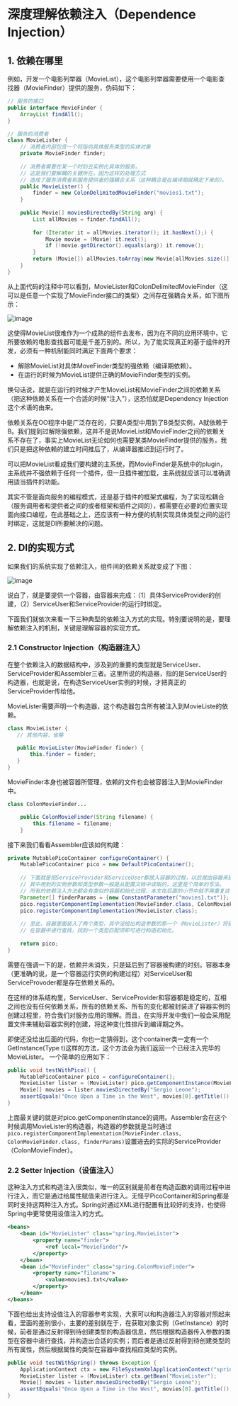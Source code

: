 # 深度理解依赖注入（Dependence Injection）

## 1. 依赖在哪里
例如，开发一个电影列举器（MovieList），这个电影列举器需要使用一个电影查找器（MovieFinder）提供的服务，伪码如下：

```java
// 服务的接口
public interface MovieFinder {
    ArrayList findAll();
}

// 服务的消费者
class MovieLister {
    // 消费者内部包含一个将指向具体服务类型的实体对象
    private MovieFinder finder;
    
    // 消费者需要在某一个时刻去实例化具体的服务。
    // 这是我们要解耦的关键所在，因为这样的处理方式
    // 造成了服务消费者和服务提供者的强耦合关系（这种耦合是在编译期就确定下来的）。
    public MovieLister() {
        finder = new ColonDelimitedMovieFinder("movies1.txt");
    }
    
    public Movie[] moviesDirectedBy(String arg) {
        List allMovies = finder.findAll();
        
        for (Iterator it = allMovies.iterator(); it.hasNext();) {
            Movie movie = (Movie) it.next();
            if (!movie.getDirector().equals(arg)) it.remove();
        }
        return (Movie[]) allMovies.toArray(new Movie[allMovies.size()]);
    }
}
```

从上面代码的注释中可以看到，MovieLister和ColonDelimitedMovieFinder（这可以是任意一个实现了MovieFinder接口的类型）之间存在强耦合关系，如下图所示：

![image](https://github.com/bertramcheng/blog/blob/master/code/20201013_01_pic_001.jpg)

这使得MovieList很难作为一个成熟的组件去发布，因为在不同的应用环境中，它所要依赖的电影查找器可能是千差万别的。所以，为了能实现真正的基于组件的开发，必须有一种机制能同时满足下面两个要求：

- 解除MovieList对具体MoveFinder类型的强依赖（编译期依赖）。
- 在运行的时候为MovieList提供正确的MovieFinder类型的实例。
 
换句话说，就是在运行的时候才产生MovieList和MovieFinder之间的依赖关系（把这种依赖关系在一个合适的时候“注入”），这恐怕就是Dependency Injection这个术语的由来。

依赖关系在OO程序中是广泛存在的，只要A类型中用到了B类型实例，A就依赖于B。我们提到过解除强依赖，这并不是说MovieList和MovieFinder之间的依赖关系不存在了，事实上MovieList无论如何也需要某类MovieFinder提供的服务，我们只是把这种依赖的建立时间推后了，从编译器推迟到运行时了。

可以把MovieList看成我们要构建的主系统，而MovieFinder是系统中的plugin，主系统并不强依赖于任何一个插件，但一旦插件被加载，主系统就应该可以准确调用适当插件的功能。

其实不管是面向服务的编程模式，还是基于插件的框架式编程，为了实现松耦合（服务调用者和提供者之间的或者框架和插件之间的），都需要在必要的位置实现面向接口编程，在此基础之上，还应该有一种方便的机制实现具体类型之间的运行时绑定，这就是DI所要解决的问题。

## 2. DI的实现方式
如果我们的系统实现了依赖注入，组件间的依赖关系就变成了下图：

![image](https://github.com/bertramcheng/blog/blob/master/code/20201013_01_pic_002.jpg)

说白了，就是要提供一个容器，由容器来完成：（1）具体ServiceProvider的创建，（2）ServiceUser和ServiceProvider的运行时绑定。

下面我们就依次来看一下三种典型的依赖注入方式的实现。特别要说明的是，要理解依赖注入的机制，关键是理解容器的实现方式。

### 2.1 Constructor Injection（构造器注入）
在整个依赖注入的数据结构中，涉及到的重要的类型就是ServiceUser、ServiceProvider和Assembler三者。这里所说的构造器，指的是ServiceUser的构造器，也就是说，在构造ServiceUser实例的时候，才把真正的ServiceProvider传给他。

MovieLister需要声明一个构造器，这个构造器包含所有被注入到MovieListe的依赖。
```java
class MovieLister {
   // 其他内容，省略

   public MovieLister(MovieFinder finder) {
       this.finder = finder;
   }
}
```

MovieFinder本身也被容器所管理，依赖的文件也会被容器注入到MovieFinder中。
```java
class ColonMovieFinder...

    public ColonMovieFinder(String filename) {
        this.filename = filename;
    }
```

接下来我们看看Assembler应该如何构建：

```java
private MutablePicoContainer configureContainer() {
    MutablePicoContainer pico = new DefaultPicoContainer();
    
    // 下面就是把ServiceProvider和ServiceUser都放入容器的过程，以后就由容器来提供ServiceUser的已完成依赖注入实例，
    // 其中用到的实例参数和类型参数一般是从配置文档中读取的，这里是个简单的写法。
    // 所有的依赖注入方法都会有类似的容器初始化过程，本文在后面的小节中就不再重复这一段代码了。
    Parameter[] finderParams = {new ConstantParameter("movies1.txt")};
    pico.registerComponentImplementation(MovieFinder.class, ColonMovieFinder.class, finderParams);
    pico.registerComponentImplementation(MovieLister.class);
    
    // 至此，容器里面装入了两个类型，其中没给出构造参数的那一个（MovieLister）将依靠其在构造器中定义的传入参数类型，
    // 在容器中进行查找，找到一个类型匹配项即可进行构造初始化。
    
    return pico;
}
```

需要在强调一下的是，依赖并未消失，只是延后到了容器被构建的时刻。容器本身（更准确的说，是一个容器运行实例的构建过程）对ServiceUser和ServiceProvoder都是存在依赖关系的。

在这样的体系结构里，ServiceUser、ServiceProvider和容器都是稳定的，互相之间也没有任何依赖关系，所有的依赖关系、所有的变化都被封装进了容器实例的创建过程里，符合我们对服务应用的理解。而且，在实际开发中我们一般会采用配置文件来辅助容器实例的创建，将这种变化性排斥到编译期之外。

即使还没给出后面的代码，你也一定猜得到，这个container类一定有一个GetInstance(Type t)这样的方法，这个方法会为我们返回一个已经注入完毕的MovieLister。 一个简单的应用如下：

```java
public void testWithPico() {
    MutablePicoContainer pico = configureContainer();
    MovieLister lister = (MovieLister) pico.getComponentInstance(MovieLister.class);
    Movie[] movies = lister.moviesDirectedBy("Sergio Leone");
    assertEquals("Once Upon a Time in the West", movies[0].getTitle());
}
```

上面最关键的就是对pico.getComponentInstance的调用。Assembler会在这个时候调用MovieLister的构造器，构造器的参数就是当时通过`pico.registerComponentImplementation(MovieFinder.class, ColonMovieFinder.class, finderParams)`设置进去的实际的ServiceProvider（ColonMovieFinder）。

### 2.2 Setter Injection（设值注入）
这种注入方式和构造注入很类似，唯一的区别就是前者在构造函数的调用过程中进行注入，而它是通过给属性赋值来进行注入。无怪乎PicoContainer和Spring都是同时支持这两种注入方式。Spring对通过XML进行配置有比较好的支持，也使得Spring中更常使用设值注入的方式。

```xml
<beans>
    <bean id="MovieLister" class="spring.MovieLister">
        <property name="finder">
            <ref local="MovieFinder"/>
        </property>
    </bean>
    <bean id="MovieFinder" class="spring.ColonMovieFinder">
        <property name="filename">
            <value>movies1.txt</value>
        </property>
    </bean>
</beans>
```

下面也给出支持设值注入的容器参考实现，大家可以和构造器注入的容器对照起来看，里面的差别很小，主要的差别就在于，在获取对象实例（GetInstance）的时候，前者是通过反射得到待创建类型的构造器信息，然后根据构造器传入参数的类型在容器中进行查找，并构造出合适的实例；而后者是通过反射得到待创建类型的所有属性，然后根据属性的类型在容器中查找相应类型的实例。
```java
public void testWithSpring() throws Exception {
    ApplicationContext ctx = new FileSystemXmlApplicationContext("spring.xml");
    MovieLister lister = (MovieLister) ctx.getBean("MovieLister");
    Movie[] movies = lister.moviesDirectedBy("Sergio Leone");
    assertEquals("Once Upon a Time in the West", movies[0].getTitle());
}
```



